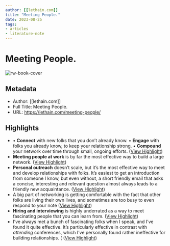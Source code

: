 ```yaml
---
author: [[lethain.com]]
title: "Meeting People."
date: 2023-08-25
tags: 
- articles
- literature-note
---
```

# Meeting People.

![rw-book-cover](https://lethain.com/static/blog/2019/meeting-people.png)

## Metadata
- Author: [[lethain.com]]
- Full Title: Meeting People.
- URL: https://lethain.com/meeting-people/

## Highlights
- • **Connect** with new folks that you don’t already know.
  • **Engage** with folks you already know, to keep your relationship strong.
  • **Compound** your network over time through small, ongoing efforts. ([View Highlight](https://read.readwise.io/read/01gsk6xk2rsaec4v0w13t6fxsa))
- **Meeting people at work** is by far the most effective way to build a large network. ([View Highlight](https://read.readwise.io/read/01gsk6z0jvvty57t4j8x3kr414))
- **Personal outreach** doesn’t scale, but it’s the most effective way to meet and develop relationships with folks. It’s easiest to get an introduction from someone I know, but even without, a short friendly email that asks a concise, interesting and relevant question almost always leads to a friendly new acquaintance. ([View Highlight](https://read.readwise.io/read/01gsk704dqegnfvn1d3m19xm20))
- A big part of networking is getting comfortable with the fact that other folks are living their own lives, and sometimes are too busy to even respond to your note ([View Highlight](https://read.readwise.io/read/01gsk70ecwnj39bd142awqjczq))
- **Hiring and interviewing** is highly underrated as a way to meet fascinating people that you can learn from. ([View Highlight](https://read.readwise.io/read/01gsk70w6wfrr0337cax1cnqmg))
- I’ve always met a bunch of fascinating folks when I speak, and I’ve found it quite effective. It’s particularly effective in contrast with *attending* conferences, which I’ve personally found rather ineffective for building relationships. ( ([View Highlight](https://read.readwise.io/read/01gsk75cbx3yj1hkj9p3a0r1ez))
